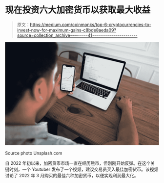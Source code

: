 # 现在投资六大加密货币以获取最大收益

> 原文：<https://medium.com/coinmonks/top-6-cryptocurrencies-to-invest-now-for-maximum-gains-c8bde8aeda09?source=collection_archive---------41----------------------->

![](img/fd53bd914b482367e49653a325849236.png)

Source photo Unsplash.com

自 2022 年初以来，加密货币市场一直在经历熊市，但刚刚开始反弹。在这个关键时刻，一个 Youtuber 发布了一个视频，建议交易员买入最佳加密货币。该视频讨论了 2022 年 3 月购买的最佳六种加密货币，以便实现利润最大化。